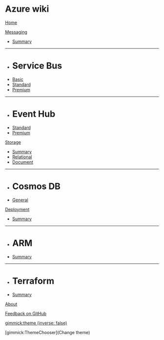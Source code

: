 # Azure wiki

[Home](index.md)

[Messaging]()

  * [Summary](messaging.md)
  - - - -
  * # Service Bus
  * [Basic](sbbasic.md)
  * [Standard](404.md)
  * [Premium](404.md)
  - - - -
  * # Event Hub
  * [Standard](404.md)
  * [Premium](404.md)

[Storage]()

  * [Summary](404.md)
  * [Relational](404.md)
  * [Document](404.md)
  - - - -
  * # Cosmos DB
  * [General](404.md)

[Deployment]()

 * [Summary](404.md)
  - - - -
  * # ARM
  * [Summary](404.md)
  - - - -
  * # Terraform
  * [Summary](404.md)

[About](about.md)

[Feedback on GitHub](https://github.com/UnoSD/unosd.github.io/issues)

[gimmick:theme (inverse: false)](readable)

[gimmick:ThemeChooser](Change theme)
